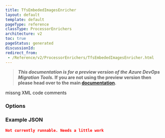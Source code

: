 ```yaml
---
title: TfsEmbededImagesEnricher
layout: default
template: default
pageType: reference
classType: ProcessorEnrichers
architecture: v2
toc: true
pageStatus: generated
discussionId: 
redirect_from: 
 - /Reference/v2/ProcessorEnrichers/TfsEmbededImagesEnricher.html
---
```



>**_This documentation is for a preview version of the Azure DevOps Migration Tools._ If you are not using the preview version then please head over to the main [documentation](https://nkdagility.com/docs/azure-devops-migration-tools).**

missng XML code comments

### Options

<Options>

### Example JSON

```JSON
Not currently runnable. Needs a little work
```